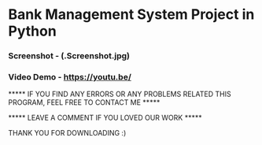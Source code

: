 # Bank Management System Project in Python

### Screenshot - (.Screenshot.jpg)
### Video Demo - https://youtu.be/ 

***** IF YOU FIND ANY ERRORS OR ANY PROBLEMS RELATED THIS PROGRAM, FEEL FREE TO CONTACT ME *****  


***** LEAVE A COMMENT IF YOU LOVED OUR WORK *****






THANK YOU FOR DOWNLOADING :) 
